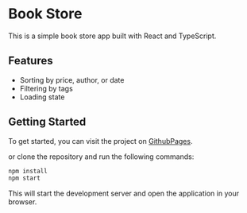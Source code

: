 # Book Store

This is a simple book store app built with React and TypeScript.

## Features

- Sorting by price, author, or date
- Filtering by tags
- Loading state

## Getting Started

To get started, you can visit the project on [GithubPages](https://rorinuma.github.io/tech-assignment/).

or clone the repository and run the following commands:

```bash
npm install
npm start
```

This will start the development server and open the application in your browser.
